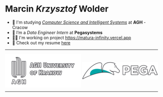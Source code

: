 # Marcin *Krzysztof* Wolder

- 🏫 I'm studying <i><u>Computer Science and Intelligent Systems</u></i> at <b>AGH</b> - Cracow
- 💼 I’m a *Data Engineer Intern* at **Pegasystems**
- 👷🏼 I'm working on project https://matura-infinity.vercel.app
- 📝 Check out my resume [here](./cv-15-12-2024.pdf) 

---

  <p align="center">
    <img style="background: #0d1117;" align="center" src="./img/AGH.png" alt="agh" width="250"/>
    <img style="background: #0d1117;" align="center" src="./img/PEGA_BIG.D.png" alt="logo" width="250"/>
  </p>

---
